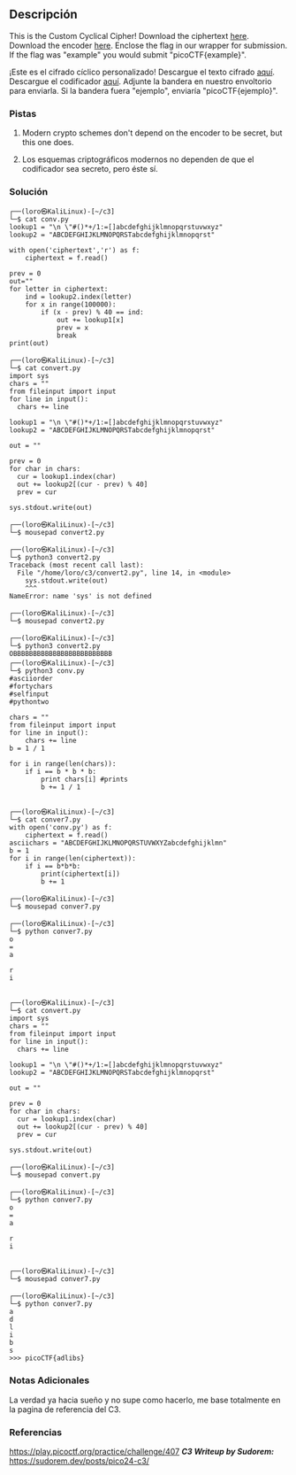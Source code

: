 ## Descripción
This is the Custom Cyclical Cipher! Download the ciphertext [here](https://artifacts.picoctf.net/c_titan/47/ciphertext). Download the encoder [here](https://artifacts.picoctf.net/c_titan/47/convert.py). Enclose the flag in our wrapper for submission. If the flag was "example" you would submit "picoCTF{example}".

¡Este es el cifrado cíclico personalizado! Descargue el texto cifrado [aquí](https://artifacts.picoctf.net/c_titan/47/ciphertext). Descargue el codificador [aquí](https://artifacts.picoctf.net/c_titan/47/convert.py). Adjunte la bandera en nuestro envoltorio para enviarla. Si la bandera fuera "ejemplo", enviaría "picoCTF{ejemplo}".
### Pistas
1. Modern crypto schemes don't depend on the encoder to be secret, but this one does.

1. Los esquemas criptográficos modernos no dependen de que el codificador sea secreto, pero éste sí.
### Solución
```
┌──(loro㉿KaliLinux)-[~/c3]
└─$ cat conv.py        
lookup1 = "\n \"#()*+/1:=[]abcdefghijklmnopqrstuvwxyz"
lookup2 = "ABCDEFGHIJKLMNOPQRSTabcdefghijklmnopqrst"

with open('ciphertext','r') as f:
    ciphertext = f.read()

prev = 0
out=""
for letter in ciphertext:
    ind = lookup2.index(letter)
    for x in range(100000):
        if (x - prev) % 40 == ind:
            out += lookup1[x]
            prev = x
            break
print(out)
                                                                                                                   
┌──(loro㉿KaliLinux)-[~/c3]
└─$ cat convert.py
import sys
chars = ""
from fileinput import input
for line in input():
  chars += line

lookup1 = "\n \"#()*+/1:=[]abcdefghijklmnopqrstuvwxyz"
lookup2 = "ABCDEFGHIJKLMNOPQRSTabcdefghijklmnopqrst"

out = ""

prev = 0
for char in chars:
  cur = lookup1.index(char)
  out += lookup2[(cur - prev) % 40]
  prev = cur

sys.stdout.write(out)
                                                                                                                   
┌──(loro㉿KaliLinux)-[~/c3]
└─$ mousepad convert2.py
                                                                                                                   
┌──(loro㉿KaliLinux)-[~/c3]
└─$ python3 convert2.py
Traceback (most recent call last):
  File "/home/loro/c3/convert2.py", line 14, in <module>
    sys.stdout.write(out)
    ^^^
NameError: name 'sys' is not defined
                                                                                                                   
┌──(loro㉿KaliLinux)-[~/c3]
└─$ mousepad convert2.py
                                                                                                                   
┌──(loro㉿KaliLinux)-[~/c3]
└─$ python3 convert2.py 
OBBBBBBBBBBBBBBBBBBBBBBBBB                                                                                                                    
┌──(loro㉿KaliLinux)-[~/c3]
└─$ python3 conv.py     
#asciiorder
#fortychars
#selfinput
#pythontwo

chars = ""
from fileinput import input
for line in input():
    chars += line
b = 1 / 1

for i in range(len(chars)):
    if i == b * b * b:
        print chars[i] #prints
        b += 1 / 1

                                                                                                                    
┌──(loro㉿KaliLinux)-[~/c3]
└─$ cat conver7.py
with open('conv.py') as f:
    ciphertext = f.read()
asciichars = "ABCDEFGHIJKLMNOPQRSTUVWXYZabcdefghijklmn"
b = 1
for i in range(len(ciphertext)):
    if i == b*b*b:
        print(ciphertext[i])
        b += 1
                                                                                                                    
┌──(loro㉿KaliLinux)-[~/c3]
└─$ mousepad conver7.py
                                                                                                                    
┌──(loro㉿KaliLinux)-[~/c3]
└─$ python conver7.py
o
=
a
 
r
i
 
                                                                                                                    
┌──(loro㉿KaliLinux)-[~/c3]
└─$ cat convert.py     
import sys
chars = ""
from fileinput import input
for line in input():
  chars += line

lookup1 = "\n \"#()*+/1:=[]abcdefghijklmnopqrstuvwxyz"
lookup2 = "ABCDEFGHIJKLMNOPQRSTabcdefghijklmnopqrst"

out = ""

prev = 0
for char in chars:
  cur = lookup1.index(char)
  out += lookup2[(cur - prev) % 40]
  prev = cur

sys.stdout.write(out)
                                                                                                                    
┌──(loro㉿KaliLinux)-[~/c3]
└─$ mousepad convert.py
                                                                                                                    
┌──(loro㉿KaliLinux)-[~/c3]
└─$ python conver7.py  
o
=
a
 
r
i
 
                                                                                                                    
┌──(loro㉿KaliLinux)-[~/c3]
└─$ mousepad conver7.py
                                                                                                                    
┌──(loro㉿KaliLinux)-[~/c3]
└─$ python conver7.py 
a
d
l
i
b
s
>>> picoCTF{adlibs}
```
### Notas Adicionales
La verdad ya hacia sueño y no supe como hacerlo, me base totalmente en la pagina de referencia del C3.
### Referencias
https://play.picoctf.org/practice/challenge/407
***C3 Writeup by Sudorem:*** https://sudorem.dev/posts/pico24-c3/